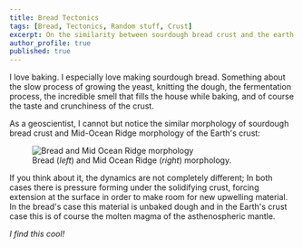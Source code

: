 ```yaml
---
title: Bread Tectonics
tags: [Bread, Tectonics, Random stuff, Crust]
excerpt: On the similarity between sourdough bread crust and the earth's crust.
author_profile: true
published: true
---
```


I love baking. I especially love making sourdough bread. Something about the slow process of growing the yeast, knitting the dough, the fermentation process, the incredible smell that fills the house while baking, and of course the taste and crunchiness of the crust.

As a geoscientist, I cannot but notice the similar morphology of sourdough bread crust and Mid-Ocean Ridge morphology of the Earth's crust:

<figure class="align-center">
  <img src="{{ site.url }}{{ site.baseurl }}/assets/images/bread_tectonics.jpg" alt="Bread and Mid Ocean Ridge morphology">
  <figcaption>Bread (<i>left</i>) and Mid Ocean Ridge (<i>right</i>) morphology.</figcaption>
</figure>

If you think about it, the dynamics are not completely different; In both cases there is pressure forming under the solidifying crust, forcing extension at the surface in order to make room for new upwelling material. In the bread's case this material is unbaked dough and in the Earth's crust case this is of course the molten magma of the asthenospheric mantle.

*I find this cool!*